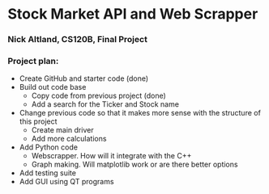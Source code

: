 # Stock Market API and Web Scrapper

### Nick Altland, CS120B, Final Project

### Project plan:

- Create GitHub and starter code (done)
- Build out code base
    - Copy code from previous project (done)
    - Add a search for the Ticker and Stock name
- Change previous code so that it makes more sense with the structure of this project
    - Create main driver
    - Add more calculations
- Add Python code
    - Webscrapper. How will it integrate with the C++
    - Graph making. Will matplotlib work or are there better options
- Add testing suite
- Add GUI using QT programs